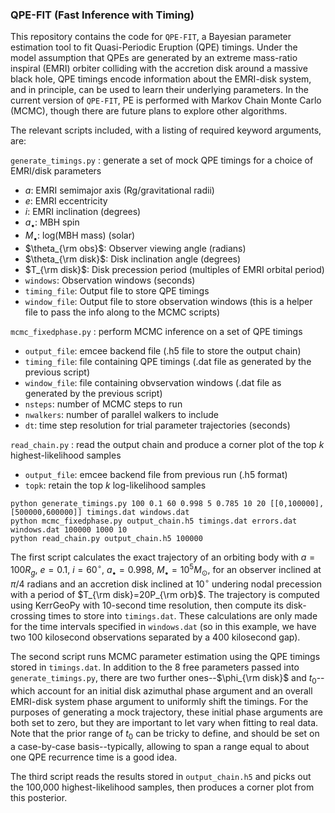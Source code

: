 ### QPE-FIT (Fast Inference with Timing)

This repository contains the code for `QPE-FIT`, a Bayesian parameter estimation tool to fit Quasi-Periodic Eruption (QPE) timings. Under the model assumption that QPEs are generated by an extreme mass-ratio inspiral (EMRI) orbiter colliding with the accretion disk around a massive black hole, QPE timings encode information about the EMRI-disk system, and in principle, can be used to learn their underlying parameters. In the current version of `QPE-FIT`, PE is performed with Markov Chain Monte Carlo (MCMC), though there are future plans to explore other algorithms.

The relevant scripts included, with a listing of required keyword arguments, are:

`generate_timings.py` : generate a set of mock QPE timings for a choice of EMRI/disk parameters
- $a$: EMRI semimajor axis (Rg/gravitational radii)
- $e$: EMRI eccentricity
- $i$: EMRI inclination (degrees)
- $a_\bullet$: MBH spin
- $M_\bullet$: log(MBH mass) (solar)
- $\theta_{\rm obs}$: Observer viewing angle (radians)
- $\theta_{\rm disk}$: Disk inclination angle (degrees)
- $T_{\rm disk}$: Disk precession period (multiples of EMRI orbital period)
- `windows`: Observation windows (seconds)
- `timing_file`: Output file to store QPE timings
- `window_file`: Output file to store observation windows (this is a helper file to pass the info along to the MCMC scripts)

`mcmc_fixedphase.py` : perform MCMC inference on a set of QPE timings
- `output_file`: emcee backend file (.h5 file to store the output chain)
- `timing_file`: file containing QPE timings (.dat file as generated by the previous script)
- `window_file`: file containing obvservation windows (.dat file as generated by the previous script)
- `nsteps`: number of MCMC steps to run
- `nwalkers`: number of parallel walkers to include
- `dt`: time step resolution for trial parameter trajectories (seconds)

`read_chain.py` : read the output chain and produce a corner plot of the top $k$ highest-likelihood samples
- `output_file`: emcee backend file from previous run (.h5 format)
- `topk`: retain the top $k$ log-likelihood samples

```
python generate_timings.py 100 0.1 60 0.998 5 0.785 10 20 [[0,100000],[500000,600000]] timings.dat windows.dat
python mcmc_fixedphase.py output_chain.h5 timings.dat errors.dat windows.dat 100000 1000 10
python read_chain.py output_chain.h5 100000
```

The first script calculates the exact trajectory of an orbiting body with $a=100R_g$, $e=0.1$, $i=60^\circ$, $a_\bullet=0.998$, $M_\bullet=10^5M_\odot$, for an observer inclined at $\pi/4$ radians and an accretion disk inclined at $10^\circ$ undering nodal precession with a period of $T_{\rm disk}=20P_{\rm orb}$. The trajectory is computed using KerrGeoPy with 10-second time resolution, then compute its disk-crossing times to store into `timings.dat`. These calculations are only made for the time intervals specified in `windows.dat` (so in this example, we have two 100 kilosecond observations separated by a 400 kilosecond gap).

The second script runs MCMC parameter estimation using the QPE timings stored in `timings.dat`. In addition to the 8 free parameters passed into `generate_timings.py`, there are two further ones--$\phi_{\rm disk}$ and $t_0$--which account for an initial disk azimuthal phase argument and an overall EMRI-disk system phase argument to uniformly shift the timings. For the purposes of generating a mock trajectory, these initial phase arguments are both set to zero, but they are important to let vary when fitting to real data. Note that the prior range of $t_0$ can be tricky to define, and should be set on a case-by-case basis--typically, allowing to span a range equal to about one QPE recurrence time is a good idea.

The third script reads the results stored in `output_chain.h5` and picks out the 100,000 highest-likelihood samples, then produces a corner plot from this posterior.
